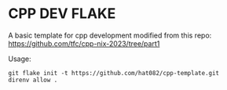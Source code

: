 # CPP DEV FLAKE
A basic template for cpp development modified from this repo: https://github.com/tfc/cpp-nix-2023/tree/part1

Usage:
```shell
git flake init -t https://github.com/hat082/cpp-template.git
direnv allow .
```
